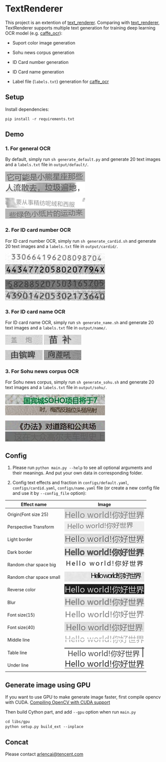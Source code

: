# TextRenderer

This project is an extention of [text_renderer](https://github.com/Sanster/text_renderer). Comparing with [text_renderer](https://github.com/Sanster/text_renderer), TextRenderer supports multiple text generation for training deep learning OCR model (e.g. [caffe_ocr](https://github.com/senlinuc/caffe_ocr)):

- Suport color image generation

- Sohu news corpus generation

- ID Card number generation
 
- ID Card name generation
 
- Label file (`labels.txt`) generation for [caffe_ocr](https://github.com/senlinuc/caffe_ocr)

## Setup
Install dependencies:
```
pip install -r requirements.txt
```

## Demo
### 1. For general OCR
By default, simply run `sh generate_default.py` and generate 20 text images
and a `labels.txt` file in `output/default/`.

![example1.jpg](./imgs/example1.jpg)
![example2.jpg](./imgs/example2.jpg)

![example3.jpg](./imgs/example3.jpg)
![example4.jpg](./imgs/example4.jpg)

### 2. For ID card number OCR
For ID card number OCR, simply run `sh generate_cardid.sh` and generate 20 text images
and a `labels.txt` file in `output/cardid/`.

![cardid1.jpg](./output/cardid/00000000.jpg)
![cardid2.jpg](./output/cardid/00000001.jpg)

![cardid3.jpg](./output/cardid/00000002.jpg)
![cardid4.jpg](./output/cardid/00000003.jpg)

### 3. For ID card name OCR
For ID card name OCR, simply run `sh generate_name.sh` and generate 20 text images
and a `labels.txt` file in `output/name/`.

![name1.jpg](./output/name/00000000.jpg)
![name2.jpg](./output/name/00000001.jpg)

![name3.jpg](./output/name/00000002.jpg)
![name4.jpg](./output/name/00000003.jpg)

### 3. For Sohu news corpus OCR
For Sohu news corpus, simply run `sh generate_sohu.sh` and generate 20 text images
and a `labels.txt` file in `output/sohu/`.

![sohu1.jpg](./output/sohu/00000002.jpg)
![sohu2.jpg](./output/sohu/00000001.jpg)

![sohu3.jpg](./output/sohu/00000003.jpg)
![sohu4.jpg](./output/sohu/00000004.jpg)

## Config
1. Please run `python main.py --help` to see all optional arguments and their meanings.
And put your own data in corresponding folder.

2. Config text effects and fraction in `configs/default.yaml`, `configs/cardid.yaml`, `configs/name.yaml` file (or create a new config file and use it by `--config_file` option):

|Effect name|Image|
|------------|----|
|Origin(Font size 25)|![origin](./imgs/effects/origin.jpg)|
|Perspective Transform|![perspective](./imgs/effects/perspective_transform.jpg)|
|Light border|![light border](./imgs/effects/light_border.jpg)|
|Dark border|![dark border](./imgs/effects/dark_border.jpg)|
|Random char space big|![random char space big](./imgs/effects/random_space_big.jpg)|
|Random char space small|![random char space small](./imgs/effects/random_space_small.jpg)|
|Reverse color|![reverse color](./imgs/effects/reverse.jpg)|
|Blur|![blur](./imgs/effects/blur.jpg)|
|Font size(15)|![font size 15](./imgs/effects/font_size_15.jpg)|
|Font size(40)|![font size 40](./imgs/effects/font_size_40.jpg)|
|Middle line|![middle line](./imgs/effects/line_middle.jpg)|
|Table line|![table line](./imgs/effects/line_table.jpg)|
|Under line|![under line](./imgs/effects/line_under.jpg)|

## Generate image using GPU
If you want to use GPU to make generate image faster, first compile opencv with CUDA.
[Compiling OpenCV with CUDA support](https://www.pyimagesearch.com/2016/07/11/compiling-opencv-with-cuda-support/)

Then build Cython part, and add `--gpu` option when run `main.py`
```
cd libs/gpu
python setup.py build_ext --inplace
```

## Concat

Please contact <arlencai@tencent.com>
